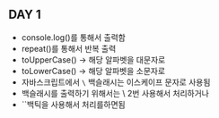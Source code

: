 ## DAY 1
- console.log()를 통해서 출력함
- repeat()를 통해서 반복 출력
- toUpperCase() -> 해당 알파벳을 대문자로
- toLowerCase() -> 해당 알파벳을 소문자로
- 자바스크립트에서 `\` 백슬래시는 이스케이프 문자로 사용됨
- 백슬래시를 출력하기 위해서는 \\ 2번 사용해서 처리하거나
- ``백틱을 사용해서 처리를하면됨